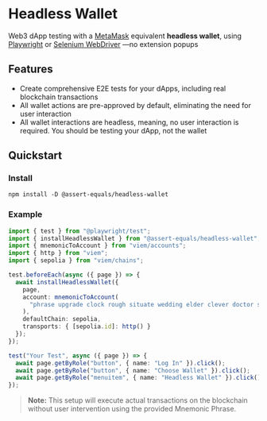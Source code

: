 # Headless Wallet

Web3 dApp testing with a [MetaMask](https://metamask.io/) equivalent **headless wallet**, using [Playwright](https://playwright.dev/) or [Selenium WebDriver](https://www.selenium.dev/) —no extension popups

## Features

- Create comprehensive E2E tests for your dApps, including real blockchain transactions
- All wallet actions are pre-approved by default, eliminating the need for user interaction
- All wallet interactions are headless, meaning, no user interaction is required. You should be testing your dApp, not the wallet

## Quickstart

### Install

```shell
npm install -D @assert-equals/headless-wallet
```

### Example

```ts
import { test } from "@playwright/test";
import { installHeadlessWallet } from "@assert-equals/headless-wallet";
import { mnemonicToAccount } from "viem/accounts";
import { http } from "viem";
import { sepolia } from "viem/chains";

test.beforeEach(async ({ page }) => {
  await installHeadlessWallet({
    page,
    account: mnemonicToAccount(
      "phrase upgrade clock rough situate wedding elder clever doctor stamp excess tent" // MetaMask test seed https://github.com/MetaMask/metamask-extension/blob/v12.8.1/test/e2e/seeder/ganache.ts
    ),
    defaultChain: sepolia,
    transports: { [sepolia.id]: http() }
  });
});

test("Your Test", async ({ page }) => {
  await page.getByRole("button", { name: "Log In" }).click();
  await page.getByRole("button", { name: "Choose Wallet" }).click();
  await page.getByRole("menuitem", { name: "Headless Wallet" }).click();
});
```

> **Note:** This setup will execute actual transactions on the blockchain without user intervention using the provided Mnemonic Phrase.
